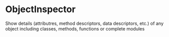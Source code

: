 # ObjectInspector
Show details (attributres, method descriptors, data descriptors, etc.) of any object including classes, methods, functions or complete modules

